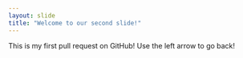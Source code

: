 ```yaml
---
layout: slide
title: "Welcome to our second slide!"
---
```

This is my first pull request on GitHub!
Use the left arrow to go back!
